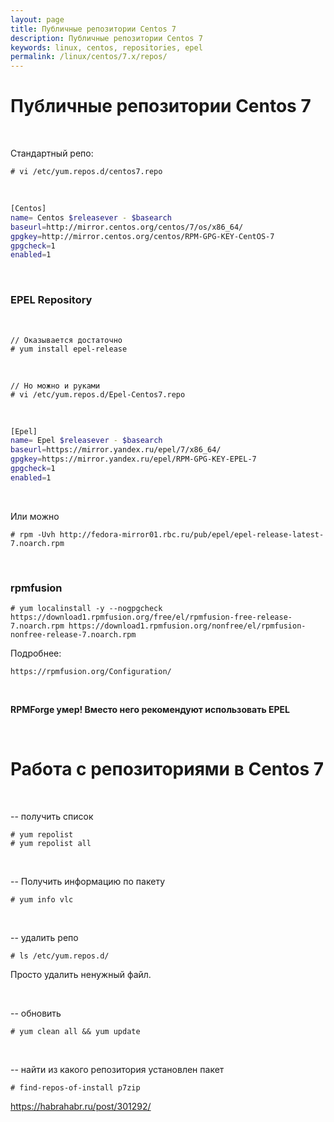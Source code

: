 ```yaml
---
layout: page
title: Публичные репозитории Centos 7
description: Публичные репозитории Centos 7
keywords: linux, centos, repositories, epel
permalink: /linux/centos/7.x/repos/
---
```


# Публичные репозитории Centos 7

<br/>

Стандартный репо:

    # vi /etc/yum.repos.d/centos7.repo

<br/>

```bash
[Centos]
name= Centos $releasever - $basearch
baseurl=http://mirror.centos.org/centos/7/os/x86_64/
gpgkey=http://mirror.centos.org/centos/RPM-GPG-KEY-CentOS-7
gpgcheck=1
enabled=1
```

<br/>

### EPEL Repository

<br/>

    // Оказывается достаточно
    # yum install epel-release

<br/>

    // Но можно и руками
    # vi /etc/yum.repos.d/Epel-Centos7.repo

<br/>

```bash
[Epel]
name= Epel $releasever - $basearch
baseurl=https://mirror.yandex.ru/epel/7/x86_64/
gpgkey=https://mirror.yandex.ru/epel/RPM-GPG-KEY-EPEL-7
gpgcheck=1
enabled=1
```

<br/>

Или можно

    # rpm -Uvh http://fedora-mirror01.rbc.ru/pub/epel/epel-release-latest-7.noarch.rpm

<br/>

### rpmfusion

    # yum localinstall -y --nogpgcheck https://download1.rpmfusion.org/free/el/rpmfusion-free-release-7.noarch.rpm https://download1.rpmfusion.org/nonfree/el/rpmfusion-nonfree-release-7.noarch.rpm

Подробнее:

    https://rpmfusion.org/Configuration/

<br/>

**RPMForge умер! Вместо него рекомендуют использовать EPEL**

<br/>

# Работа с репозиториями в Centos 7

<br/>

-- получить список

    # yum repolist
    # yum repolist all

<br/>

-- Получить информацию по пакету

    # yum info vlc

<br/>

-- удалить репо

    # ls /etc/yum.repos.d/

Просто удалить ненужный файл.

<br/>

-- обновить

    # yum clean all && yum update

<br/>

-- найти из какого репозитория установлен пакет

    # find-repos-of-install p7zip

https://habrahabr.ru/post/301292/
